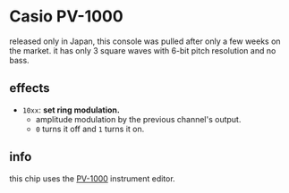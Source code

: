# Casio PV-1000

released only in Japan, this console was pulled after only a few weeks on the market. it has only 3 square waves with 6-bit pitch resolution and no bass.

## effects

- `10xx`: **set ring modulation.**
  - amplitude modulation by the previous channel's output.
  - `0` turns it off and `1` turns it on.

## info

this chip uses the [PV-1000](../4-instrument/pv1000.md) instrument editor.

